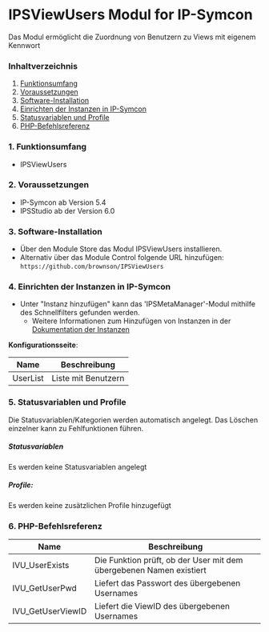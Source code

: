 # IPSViewUsers Modul for IP-Symcon

Das Modul ermöglicht die Zuordnung von Benutzern zu Views mit eigenem Kennwort

### Inhaltverzeichnis

1. [Funktionsumfang](#1-funktionsumfang)
2. [Voraussetzungen](#2-voraussetzungen)
3. [Software-Installation](#3-software-installation)
4. [Einrichten der Instanzen in IP-Symcon](#4-einrichten-der-instanzen-in-ip-symcon)
5. [Statusvariablen und Profile](#5-statusvariablen-und-profile)
6. [PHP-Befehlsreferenz](#6-php-befehlsreferenz)

### 1. Funktionsumfang

* IPSViewUsers 

### 2. Voraussetzungen

- IP-Symcon ab Version 5.4
- IPSStudio ab der Version 6.0

### 3. Software-Installation

* Über den Module Store das Modul IPSViewUsers installieren.
* Alternativ über das Module Control folgende URL hinzufügen:
`https://github.com/brownson/IPSViewUsers`

### 4. Einrichten der Instanzen in IP-Symcon

- Unter "Instanz hinzufügen" kann das 'IPSMetaManager'-Modul mithilfe des Schnellfilters gefunden werden.
    - Weitere Informationen zum Hinzufügen von Instanzen in der [Dokumentation der Instanzen](https://www.symcon.de/service/dokumentation/konzepte/instanzen/#Instanz_hinzufügen)

__Konfigurationsseite__:

Name                          | Beschreibung
----------------------------- | ---------------------------------
UserList                      | Liste mit Benutzern


### 5. Statusvariablen und Profile

Die Statusvariablen/Kategorien werden automatisch angelegt. Das Löschen einzelner kann zu Fehlfunktionen führen.

##### Statusvariablen

Es werden keine Statusvariablen angelegt

##### Profile:

Es werden keine zusätzlichen Profile hinzugefügt

### 6. PHP-Befehlsreferenz

Name                            | Beschreibung
------------------------------- | ---------------------------------
IVU_UserExists                  | Die Funktion prüft, ob der User mit dem übergebenen Namen existiert
IVU_GetUserPwd                  | Liefert das Passwort des übergebenen Usernames
IVU_GetUserViewID               | Liefert die ViewID des übergebenen Usernames




